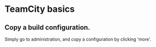 TeamCity basics
=====================

Copy a build configuration.
--------------------

Simply go to administration, and copy a configuration by clicking 'more'.

